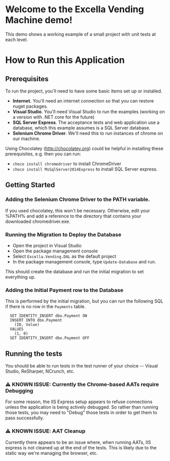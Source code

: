# Welcome to the Excella Vending Machine demo!
This demo shows a working example of a small project with unit tests at each level.

# How to Run this Application

## Prerequisites
To run the project, you'll need to have some basic items set up or installed.

* **Internet.** You'll need an internet connection so that you can restore nuget packages.
* **Visual Studio**. You'll need Visual Studio to run the examples (working on a version with .NET core for the future)
* **SQL Server Express**. The acceptance tests and web application use a database, which this example assumes is a SQL Server database.
* **Selenium Chrome Driver**. We'll need this to run instances of chrome on our machine.

Using Chocolatey (<http://chocolatey.org>) could be helpful in installing these prerequisites, e.g. then you can run: 

* `choco install chromedriver` to install ChromeDriver
* `choco install MsSqlServer2014Express` to install SQL Server express.
 
## Getting Started

### Adding the Selenium Chrome Driver to the PATH variable.

If you used chocolatey, this won't be necessary. Otherwise, edit your %PATH% and add a reference to the directory that contains your downloaded chromedriver.exe. 

### Running the Migration to Deploy the Database

* Open the project in Visual Studio
* Open the package management console
* Select `Excella.Vending.DAL` as the default project
* In the package management console, type `Update-Database` and run.

This should create the database and run the initial migration to set everything up.

### Adding the Initial Payment row to the Database

This is performed by the initial migration, but you can run the following SQL if there is no row in the `Payments` table.

```
  SET IDENTITY_INSERT dbo.Payment ON
  INSERT INTO dbo.Payment
    (ID, Value)
  VALUES 
    (1, 0)
  SET IDENTITY_INSERT dbo.Payment OFF
```

## Running the tests

You should be able to run tests in the test runner of your choice -- Visual Studio, ReSharper, NCrunch, etc.

### :warning: KNOWN ISSUE: Currently the Chrome-based AATs require Debugging

For some reason, the IIS Express setup appears to refuse connections unless the application is being actively debugged. So rather than running those tests, you may need to "Debug" those tests in order to get them to pass successfully.

### :warning: KNOWN ISSUE: AAT Cleanup

Currently there appears to be an issue where, when running AATs, IIS express is not cleaned up at the end of the tests. This is likely due to the static way we're managing the browser, etc.